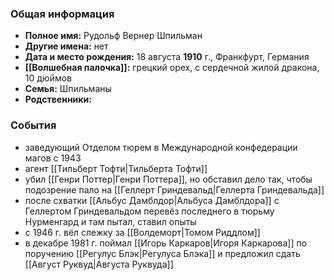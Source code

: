 ### Общая информация
- **Полное имя:** Рудольф Вернер Шпильман
- **Другие имена:** нет
- **Дата и место рождения:** 18 августа **1910** г., Франкфурт, Германия
- **[[Волшебная палочка]]:** грецкий орех, с сердечной жилой дракона, 10 дюймов
- **Семья:** Шпильманы
- **Родственники:**

### События
- заведующий Отделом тюрем в Международной конфедерации магов c 1943
- агент [[Тильберт Тофти|Тильберта Тофти]]
- убил [[Генри Поттер|Генри Поттера]], но обставил дело так, чтобы подозрение пало на [[Геллерт Гриндевальд|Геллерта Гриндевальда]]
- после схватки [[Альбус Дамблдор|Альбуса Дамблдора]] с Геллертом Гриндевальдом перевёз последнего в тюрьму Нурменгард и там пытал, ставил опыты
- с 1946 г. вёл слежку за [[Волдеморт|Томом Риддлом]]
- в декабре 1981 г. поймал [[Игорь Каркаров|Игоря Каркарова]] по поручению [[Регулус Блэк|Регулуса Блэка]] и предложил сдать [[Август Руквуд|Августа Руквуда]]